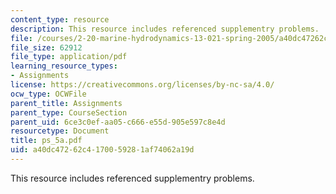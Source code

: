 ```yaml
---
content_type: resource
description: This resource includes referenced supplementry problems.
file: /courses/2-20-marine-hydrodynamics-13-021-spring-2005/a40dc47262c4170059281af74062a19d_ps_5a.pdf
file_size: 62912
file_type: application/pdf
learning_resource_types:
- Assignments
license: https://creativecommons.org/licenses/by-nc-sa/4.0/
ocw_type: OCWFile
parent_title: Assignments
parent_type: CourseSection
parent_uid: 6ce3c0ef-aa05-c666-e55d-905e597c8e4d
resourcetype: Document
title: ps_5a.pdf
uid: a40dc472-62c4-1700-5928-1af74062a19d
---
```

This resource includes referenced supplementry problems.